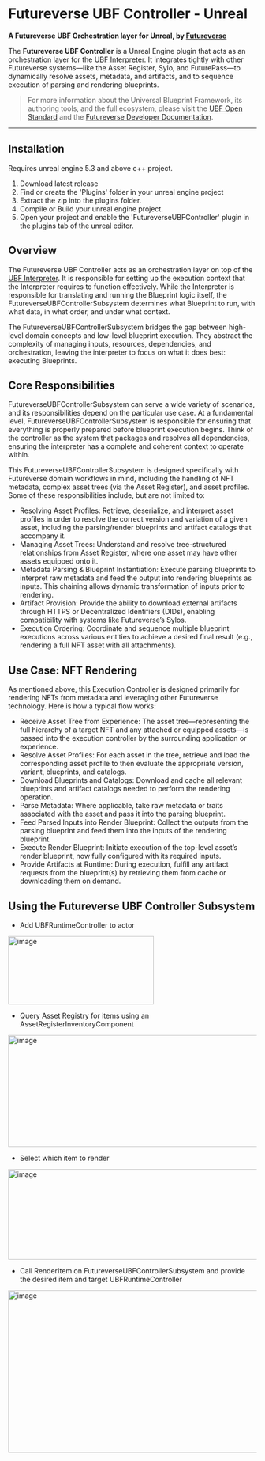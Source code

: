 # Futureverse UBF Controller - Unreal

**A Futureverse UBF Orchestration layer for Unreal, by [Futureverse](https://www.futureverse.com)**

The **Futureverse UBF Controller** is a Unreal Engine plugin that acts as an orchestration layer for the [UBF Interpreter](https://github.com/futureversecom/ubf-unreal-plugin). It integrates tightly with other Futureverse systems—like the Asset Register, Sylo, and FuturePass—to dynamically resolve assets, metadata, and artifacts, and to sequence execution of parsing and rendering blueprints.

> For more information about the Universal Blueprint Framework, its authoring tools, and the full ecosystem, please visit the [UBF Open Standard](https://ubfstandard.com/) and the [Futureverse Developer Documentation](https://docs.futureverse.com/build-an-asset/asset-creation).

---

## Installation

Requires unreal engine 5.3 and above c++ project.

1. Download latest release
2. Find or create the 'Plugins' folder in your unreal engine project
3. Extract the zip into the plugins folder.
4. Compile or Build your unreal engine project.
5. Open your project and enable the 'FutureverseUBFController' plugin in the plugins tab of the unreal editor.

## Overview

The Futureverse UBF Controller acts as an orchestration layer on top of the [UBF Interpreter](https://github.com/futureversecom/ubf-unreal-plugin). It is responsible for setting up the execution context that the Interpreter requires to function effectively. While the Interpreter is responsible for translating and running the Blueprint logic itself, the FutureverseUBFControllerSubsystem determines what Blueprint to run, with what data, in what order, and under what context.

The FutureverseUBFControllerSubsystem bridges the gap between high-level domain concepts and low-level blueprint execution. They abstract the complexity of managing inputs, resources, dependencies, and orchestration, leaving the interpreter to focus on what it does best: executing Blueprints.
​
## Core Responsibilities

FutureverseUBFControllerSubsystem can serve a wide variety of scenarios, and its responsibilities depend on the particular use case. At a fundamental level, FutureverseUBFControllerSubsystem is responsible for ensuring that everything is properly prepared before blueprint execution begins. Think of the controller as the system that packages and resolves all dependencies, ensuring the interpreter has a complete and coherent context to operate within.

This FutureverseUBFControllerSubsystem is designed specifically with Futureverse domain workflows in mind, including the handling of NFT metadata, complex asset trees (via the Asset Register), and asset profiles. Some of these responsibilities include, but are not limited to:

* Resolving Asset Profiles: Retrieve, deserialize, and interpret asset profiles in order to resolve the correct version and variation of a given asset, including the parsing/render blueprints and artifact catalogs that accompany it.
* Managing Asset Trees: Understand and resolve tree-structured relationships from Asset Register, where one asset may have other assets equipped onto it.
* Metadata Parsing & Blueprint Instantiation: Execute parsing blueprints to interpret raw metadata and feed the output into rendering blueprints as inputs. This chaining allows dynamic transformation of inputs prior to rendering.
* Artifact Provision: Provide the ability to download external artifacts through HTTPS or Decentralized Identifiers (DIDs), enabling compatibility with systems like Futureverse’s Sylos.
* Execution Ordering: Coordinate and sequence multiple blueprint executions across various entities to achieve a desired final result (e.g., rendering a full NFT asset with all attachments).

## Use Case: NFT Rendering

As mentioned above, this Execution Controller is designed primarily for rendering NFTs from metadata and leveraging other Futureverse technology. Here is how a typical flow works:

* Receive Asset Tree from Experience: The asset tree—representing the full hierarchy of a target NFT and any attached or equipped assets—is passed into the execution controller by the surrounding application or experience.
* Resolve Asset Profiles: For each asset in the tree, retrieve and load the corresponding asset profile to then evaluate the appropriate version, variant, blueprints, and catalogs.
* Download Blueprints and Catalogs: Download and cache all relevant blueprints and artifact catalogs needed to perform the rendering operation.
* Parse Metadata: Where applicable, take raw metadata or traits associated with the asset and pass it into the parsing blueprint.
* Feed Parsed Inputs into Render Blueprint: Collect the outputs from the parsing blueprint and feed them into the inputs of the rendering blueprint.
* Execute Render Blueprint: Initiate execution of the top-level asset’s render blueprint, now fully configured with its required inputs.
* Provide Artifacts at Runtime: During execution, fulfill any artifact requests from the blueprint(s) by retrieving them from cache or downloading them on demand.

## Using the Futureverse UBF Controller Subsystem

* Add UBFRuntimeController to actor

<img width="295" height="138" alt="image" src="https://github.com/user-attachments/assets/bc44ab34-f280-4ab8-88bc-1e0718061ba0" />

* Query Asset Registry for items using an AssetRegisterInventoryComponent

<img width="841" height="226" alt="image" src="https://github.com/user-attachments/assets/1df76374-9b0f-4d07-acb2-ffab9688e5ae" />

* Select which item to render

<img width="721" height="183" alt="image" src="https://github.com/user-attachments/assets/9403a4a9-9cb2-47eb-8f3a-af4102798890" />

* Call RenderItem on FutureverseUBFControllerSubsystem and provide the desired item and target UBFRuntimeController

<img width="561" height="328" alt="image" src="https://github.com/user-attachments/assets/15576b02-028f-4e66-b72b-635e9c05f54b" />

